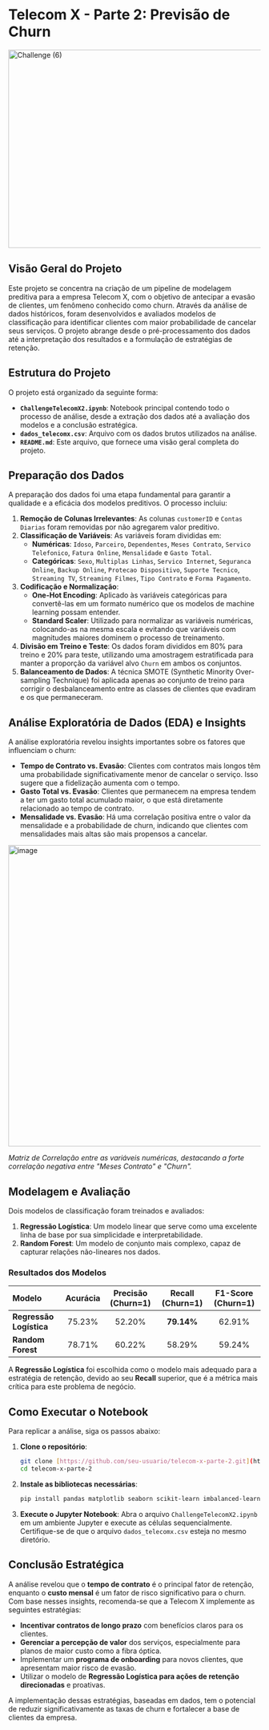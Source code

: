 # Telecom X - Parte 2: Previsão de Churn

<img width="1584" height="396" alt="Challenge (6)" src="https://github.com/user-attachments/assets/869f4fab-c464-4b5b-865d-8531369a4428" />


## Visão Geral do Projeto

Este projeto se concentra na criação de um pipeline de modelagem preditiva para a empresa Telecom X, com o objetivo de antecipar a evasão de clientes, um fenômeno conhecido como churn. Através da análise de dados históricos, foram desenvolvidos e avaliados modelos de classificação para identificar clientes com maior probabilidade de cancelar seus serviços. O projeto abrange desde o pré-processamento dos dados até a interpretação dos resultados e a formulação de estratégias de retenção.

## Estrutura do Projeto

O projeto está organizado da seguinte forma:

- **`ChallengeTelecomX2.ipynb`**: Notebook principal contendo todo o processo de análise, desde a extração dos dados até a avaliação dos modelos e a conclusão estratégica.
- **`dados_telecomx.csv`**: Arquivo com os dados brutos utilizados na análise.
- **`README.md`**: Este arquivo, que fornece uma visão geral completa do projeto.

## Preparação dos Dados

A preparação dos dados foi uma etapa fundamental para garantir a qualidade e a eficácia dos modelos preditivos. O processo incluiu:

1.  **Remoção de Colunas Irrelevantes**: As colunas `customerID` e `Contas Diarias` foram removidas por não agregarem valor preditivo.
2.  **Classificação de Variáveis**: As variáveis foram divididas em:
    * **Numéricas**: `Idoso`, `Parceiro`, `Dependentes`, `Meses Contrato`, `Servico Telefonico`, `Fatura Online`, `Mensalidade` e `Gasto Total`.
    * **Categóricas**: `Sexo`, `Multiplas Linhas`, `Servico Internet`, `Seguranca Online`, `Backup Online`, `Protecao Dispositivo`, `Suporte Tecnico`, `Streaming TV`, `Streaming Filmes`, `Tipo Contrato` e `Forma Pagamento`.
3.  **Codificação e Normalização**:
    * **One-Hot Encoding**: Aplicado às variáveis categóricas para convertê-las em um formato numérico que os modelos de machine learning possam entender.
    * **Standard Scaler**: Utilizado para normalizar as variáveis numéricas, colocando-as na mesma escala e evitando que variáveis com magnitudes maiores dominem o processo de treinamento.
4.  **Divisão em Treino e Teste**: Os dados foram divididos em 80% para treino e 20% para teste, utilizando uma amostragem estratificada para manter a proporção da variável alvo `Churn` em ambos os conjuntos.
5.  **Balanceamento de Dados**: A técnica SMOTE (Synthetic Minority Over-sampling Technique) foi aplicada apenas ao conjunto de treino para corrigir o desbalanceamento entre as classes de clientes que evadiram e os que permaneceram.

## Análise Exploratória de Dados (EDA) e Insights

A análise exploratória revelou insights importantes sobre os fatores que influenciam o churn:

* **Tempo de Contrato vs. Evasão**: Clientes com contratos mais longos têm uma probabilidade significativamente menor de cancelar o serviço. Isso sugere que a fidelização aumenta com o tempo.
* **Gasto Total vs. Evasão**: Clientes que permanecem na empresa tendem a ter um gasto total acumulado maior, o que está diretamente relacionado ao tempo de contrato.
* **Mensalidade vs. Evasão**: Há uma correlação positiva entre o valor da mensalidade e a probabilidade de churn, indicando que clientes com mensalidades mais altas são mais propensos a cancelar.

<img width="918" height="602" alt="image" src="https://github.com/user-attachments/assets/5e47bf82-812b-47b2-a13c-bd491c2e06cf" />

*Matriz de Correlação entre as variáveis numéricas, destacando a forte correlação negativa entre "Meses Contrato" e "Churn".*

## Modelagem e Avaliação

Dois modelos de classificação foram treinados e avaliados:

1.  **Regressão Logística**: Um modelo linear que serve como uma excelente linha de base por sua simplicidade e interpretabilidade.
2.  **Random Forest**: Um modelo de conjunto mais complexo, capaz de capturar relações não-lineares nos dados.

### Resultados dos Modelos

| Modelo | Acurácia | Precisão (Churn=1) | Recall (Churn=1) | F1-Score (Churn=1) |
| :--- | :---: | :---: | :---: | :---: |
| **Regressão Logística** | 75.23% | 52.20% | **79.14%** | 62.91% |
| **Random Forest** | 78.71% | 60.22% | 58.29% | 59.24% |

A **Regressão Logística** foi escolhida como o modelo mais adequado para a estratégia de retenção, devido ao seu **Recall** superior, que é a métrica mais crítica para este problema de negócio.

## Como Executar o Notebook

Para replicar a análise, siga os passos abaixo:

1.  **Clone o repositório**:
    ```bash
    git clone [https://github.com/seu-usuario/telecom-x-parte-2.git](https://github.com/seu-usuario/telecom-x-parte-2.git)
    cd telecom-x-parte-2
    ```
2.  **Instale as bibliotecas necessárias**:
    ```bash
    pip install pandas matplotlib seaborn scikit-learn imbalanced-learn
    ```
3.  **Execute o Jupyter Notebook**:
    Abra o arquivo `ChallengeTelecomX2.ipynb` em um ambiente Jupyter e execute as células sequencialmente. Certifique-se de que o arquivo `dados_telecomx.csv` esteja no mesmo diretório.

## Conclusão Estratégica

A análise revelou que o **tempo de contrato** é o principal fator de retenção, enquanto o **custo mensal** é um fator de risco significativo para o churn. Com base nesses insights, recomenda-se que a Telecom X implemente as seguintes estratégias:

-   **Incentivar contratos de longo prazo** com benefícios claros para os clientes.
-   **Gerenciar a percepção de valor** dos serviços, especialmente para planos de maior custo como a fibra óptica.
-   Implementar um **programa de onboarding** para novos clientes, que apresentam maior risco de evasão.
-   Utilizar o modelo de **Regressão Logística para ações de retenção direcionadas** e proativas.

A implementação dessas estratégias, baseadas em dados, tem o potencial de reduzir significativamente as taxas de churn e fortalecer a base de clientes da empresa.
